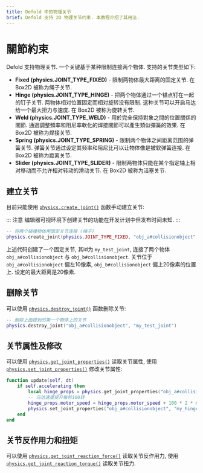 ```yaml
---
title: Defold 中的物理关节
brief: Defold 支持 2D 物理关节约束. 本教程介绍了其用法.
---
```


# 關節約束

Defold 支持物理关节. 一个关键基于某种限制连接两个物体. 支持的关节类型如下:

* **Fixed (physics.JOINT_TYPE_FIXED)** - 限制两物体最大距离的固定关节. 在 Box2D 被称为绳子关节.
* **Hinge (physics.JOINT_TYPE_HINGE)** - 把两个物体通过一个锚点钉在一起的钉子关节. 两物体相对位置固定而相对旋转没有限制. 这种关节可以开启马达给一个最大扭力与速度. 在 Box2D 被称为旋转关节.
* **Weld (physics.JOINT_TYPE_WELD)** - 用於完全保持對象之間的位置關係的關節. 通過調整頻率和阻尼率軟化的焊接關節可以產生類似彈簧的效果. 在 Box2D 被称为焊接关节.
* **Spring (physics.JOINT_TYPE_SPRING)** - 限制两个物体之间距离范围的弹簧关节. 弹簧关节通过设定其频率和阻尼比可以让物体像是被软弹簧连接. 在 Box2D 被称为距离关节.
* **Slider (physics.JOINT_TYPE_SLIDER)** - 限制两物体只能在某个指定轴上相对移动而不允许相对转动的滑动关节. 在 Box2D 被称为活塞关节.

## 建立关节

目前只能使用 [`physics.create_joint()`](/ref/physics/#physics.create_joint:joint_type-collisionobject_a-joint_id-position_a-collisionobject_b-position_b-[properties]) 函数手动建立关节:

::: 注意
编辑器可视环境下创建关节的功能在开发计划中但发布时间未知.
:::

```lua
-- 将两个碰撞物体用固定关节连接 (绳子)
physics.create_joint(physics.JOINT_TYPE_FIXED, "obj_a#collisionobject", "my_test_joint", vmath.vector3(10, 0, 0), "obj_b#collisionobject", vmath.vector3(0, 20, 0), { max_length = 20 })
```

上述代码创建了一个固定关节, 其id为 `my_test_joint`, 连接了两个物体 `obj_a#collisionobject` 与 `obj_b#collisionobject`. 关节位于 `obj_a#collisionobject` 偏左10像素, `obj_b#collisionobject` 偏上20像素的位置上. 设定的最大距离是20像素.

## 删除关节

可以使用 [`physics.destroy_joint()`](/ref/physics/#physics.destroy_joint:collisionobject-joint_id) 函数删除关节:

```lua
-- 删除上面提到的第一个物体上的关节
physics.destroy_joint("obj_a#collisionobject", "my_test_joint")
```

## 关节属性及修改

可以使用 [`physics.get_joint_properties()`](/ref/physics/#physics.get_joint_properties:collisionobject-joint_id) 读取关节属性, 使用 [`physics.set_joint_properties()`](/ref/physics/#physics.set_joint_properties:collisionobject-joint_id-properties) 修改关节属性:

```lua
function update(self, dt)
    if self.accelerating then
        local hinge_props = physics.get_joint_properties("obj_a#collisionobject", "my_hinge")
        -- 马达速度提升每秒100转
        hinge_props.motor_speed = hinge_props.motor_speed + 100 * 2 * math.pi * dt
        physics.set_joint_properties("obj_a#collisionobject", "my_hinge", hinge_props)
    end
end
```

## 关节反作用力和扭矩

可以使用 [`physics.get_joint_reaction_force()`](/ref/physics/#physics.get_joint_reaction_force:collisionobject-joint_id) 读取关节反作用力, 使用 [`physics.get_joint_reaction_torque()`](/ref/physics/#physics.get_joint_reaction_torque:collisionobject-joint_id) 读取关节扭力.
